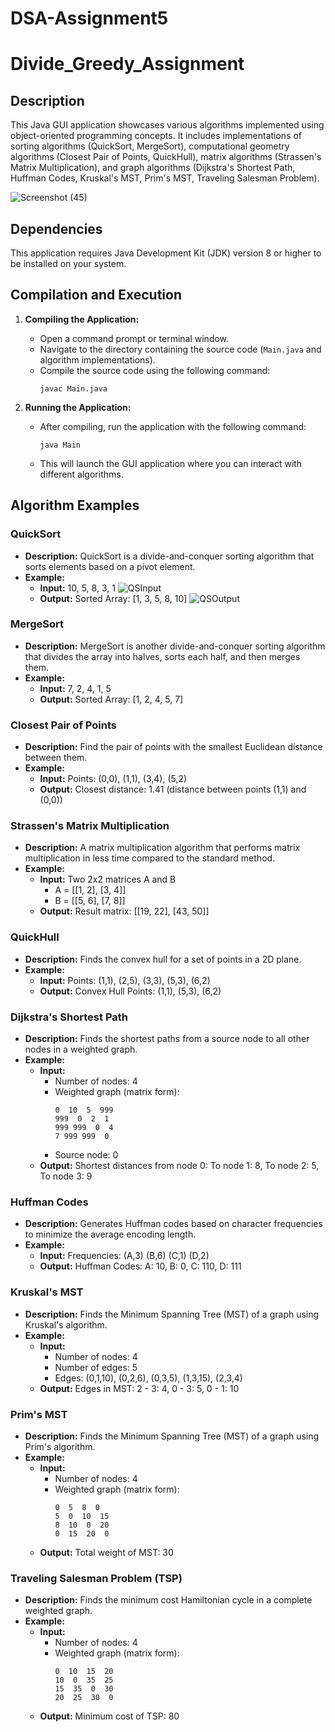 ﻿# DSA-Assignment5
# Divide_Greedy_Assignment

## Description
This Java GUI application showcases various algorithms implemented using object-oriented programming concepts. It includes implementations of sorting algorithms (QuickSort, MergeSort), computational geometry algorithms (Closest Pair of Points, QuickHull), matrix algorithms (Strassen's Matrix Multiplication), and graph algorithms (Dijkstra's Shortest Path, Huffman Codes, Kruskal's MST, Prim's MST, Traveling Salesman Problem).

![Screenshot (45)](https://github.com/user-attachments/assets/641b39ec-ef4d-442d-a330-8884fc09464c)

## Dependencies
This application requires Java Development Kit (JDK) version 8 or higher to be installed on your system.

## Compilation and Execution
1. **Compiling the Application:**
   - Open a command prompt or terminal window.
   - Navigate to the directory containing the source code (`Main.java` and algorithm implementations).
   - Compile the source code using the following command:
     ```
     javac Main.java
     ```

2. **Running the Application:**
   - After compiling, run the application with the following command:
     ```
     java Main
     ```
   - This will launch the GUI application where you can interact with different algorithms.

## Algorithm Examples

### QuickSort
- **Description:** QuickSort is a divide-and-conquer sorting algorithm that sorts elements based on a pivot element.
- **Example:**
  - **Input:** 10, 5, 8, 3, 1 ![QSInput](https://github.com/user-attachments/assets/c329e3dc-61ee-49b8-9212-7874aa0a7676)
  - **Output:** Sorted Array: [1, 3, 5, 8, 10]   ![QSOutput](https://github.com/user-attachments/assets/0b92cd38-2932-4503-b753-be2f08f435ba)


### MergeSort
- **Description:** MergeSort is another divide-and-conquer sorting algorithm that divides the array into halves, sorts each half, and then merges them.
- **Example:**
  - **Input:** 7, 2, 4, 1, 5
  - **Output:** Sorted Array: [1, 2, 4, 5, 7]

### Closest Pair of Points
- **Description:** Find the pair of points with the smallest Euclidean distance between them.
- **Example:**
  - **Input:** Points: (0,0), (1,1), (3,4), (5,2)
  - **Output:** Closest distance: 1.41 (distance between points (1,1) and (0,0))

### Strassen's Matrix Multiplication
- **Description:** A matrix multiplication algorithm that performs matrix multiplication in less time compared to the standard method.
- **Example:**
  - **Input:** Two 2x2 matrices A and B
    - A = [[1, 2], [3, 4]]
    - B = [[5, 6], [7, 8]]
  - **Output:** Result matrix: [[19, 22], [43, 50]]

### QuickHull
- **Description:** Finds the convex hull for a set of points in a 2D plane.
- **Example:**
  - **Input:** Points: (1,1), (2,5), (3,3), (5,3), (6,2)
  - **Output:** Convex Hull Points: (1,1), (5,3), (6,2)

### Dijkstra's Shortest Path
- **Description:** Finds the shortest paths from a source node to all other nodes in a weighted graph.
- **Example:**
  - **Input:**
    - Number of nodes: 4
    - Weighted graph (matrix form):
      ```
      0  10  5  999
      999  0  2  1
      999 999  0  4
      7 999 999  0
      ```
    - Source node: 0
  - **Output:** Shortest distances from node 0: To node 1: 8, To node 2: 5, To node 3: 9

### Huffman Codes
- **Description:** Generates Huffman codes based on character frequencies to minimize the average encoding length.
- **Example:**
  - **Input:** Frequencies: (A,3) (B,6) (C,1) (D,2)
  - **Output:** Huffman Codes: A: 10, B: 0, C: 110, D: 111

### Kruskal's MST
- **Description:** Finds the Minimum Spanning Tree (MST) of a graph using Kruskal's algorithm.
- **Example:**
  - **Input:**
    - Number of nodes: 4
    - Number of edges: 5
    - Edges: (0,1,10), (0,2,6), (0,3,5), (1,3,15), (2,3,4)
  - **Output:** Edges in MST: 2 - 3: 4, 0 - 3: 5, 0 - 1: 10

### Prim's MST
- **Description:** Finds the Minimum Spanning Tree (MST) of a graph using Prim's algorithm.
- **Example:**
  - **Input:**
    - Number of nodes: 4
    - Weighted graph (matrix form):
      ```
      0  5  8  0
      5  0  10  15
      8  10  0  20
      0  15  20  0
      ```
  - **Output:** Total weight of MST: 30

### Traveling Salesman Problem (TSP)
- **Description:** Finds the minimum cost Hamiltonian cycle in a complete weighted graph.
- **Example:**
  - **Input:**
    - Number of nodes: 4
    - Weighted graph (matrix form):
      ```
      0  10  15  20
      10  0  35  25
      15  35  0  30
      20  25  30  0
      ```
  - **Output:** Minimum cost of TSP: 80

